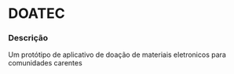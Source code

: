 # DOATEC

### Descrição
Um protótipo de aplicativo de doação de materiais eletronicos para comunidades carentes
